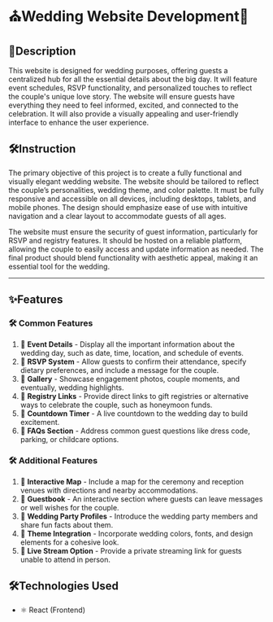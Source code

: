 <!DOCTYPE html>
<html lang="en">
<head>
    <meta charset="UTF-8">
</head>
<body>

<h1>⛪Wedding Website Development💍</h1>

  <h2>📝Description</h2>
    <p>This website is designed for wedding purposes, offering guests a centralized hub for all the essential details about the big day. It will feature event schedules, RSVP functionality, and personalized touches to reflect the couple's unique love story. The website will ensure guests have everything they need to feel informed, excited, and connected to the celebration. It will also provide a visually appealing and user-friendly interface to enhance the user experience.</p>

  <h2>🛠️Instruction </h2>
    <p>The primary objective of this project is to create a fully functional and visually elegant wedding website. The website should be tailored to reflect the couple’s personalities, wedding theme, and color palette. It must be fully responsive and accessible on all devices, including desktops, tablets, and mobile phones. The design should emphasize ease of use with intuitive navigation and a clear layout to accommodate guests of all ages.

The website must ensure the security of guest information, particularly for RSVP and registry features. It should be hosted on a reliable platform, allowing the couple to easily access and update information as needed. The final product should blend functionality with aesthetic appeal, making it an essential tool for the wedding.</p>

  <hr>

  <h2>✨Features </h2>

<h3>🛠️ Common Features</h3>
<ol>
    <li>📱 <strong>Event Details</strong> - Display all the important information about the wedding day, such as date, time, location, and schedule of events.</li>
    <li>📱 <strong>RSVP System</strong> - Allow guests to confirm their attendance, specify dietary preferences, and include a message for the couple.</li>
    <li>📱 <strong>Gallery</strong> - Showcase engagement photos, couple moments, and eventually, wedding highlights.</li>
    <li>📱 <strong>Registry Links</strong> - Provide direct links to gift registries or alternative ways to celebrate the couple, such as honeymoon funds.</li>
    <li>📱 <strong>Countdown Timer</strong> - A live countdown to the wedding day to build excitement.</li>
    <li>📱 <strong>FAQs Section</strong> - Address common guest questions like dress code, parking, or childcare options.</li>
</ol>
<h3>🛠️ Additional Features</h3>
<ol>
    <li>📱 <strong>Interactive Map</strong> - Include a map for the ceremony and reception venues with directions and nearby accommodations.</li>
    <li>📱 <strong>Guestbook</strong> - An interactive section where guests can leave messages or well wishes for the couple.</li>
    <li>📱 <strong>Wedding Party Profiles</strong> - Introduce the wedding party members and share fun facts about them.</li>
    <li>📱 <strong>Theme Integration</strong> - Incorporate wedding colors, fonts, and design elements for a cohesive look.</li>
    <li>📱 <strong>Live Stream Option</strong> - Provide a private streaming link for guests unable to attend in person.</li>
</ol>
  <h2>🛠️Technologies Used </h2>
    <ul>
        <li>⚛️ React (Frontend)</li>
    </ul>
</body>
</html>
